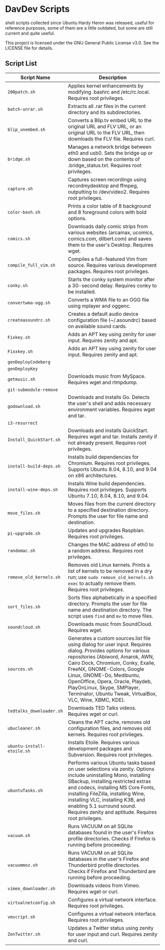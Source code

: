 # DavDev Scripts
shell scripts collected since Ubuntu Hardy Heron was released, useful for reference purposes, some of them are a little outdated, but some are still current and quite useful.

This project is licensed under the GNU General Public License v3.0.  See the LICENSE file for details.

## Script List
| Script Name             | Description                                                                 |
|--------------------------|-----------------------------------------------------------------------------|
| `200patch.sh`             | Applies kernel enhancements by modifying .bashrc and /etc/rc.local. Requires root privileges. |
| `batch-unrar.sh`          | Extracts all .rar files in the current directory and its subdirectories.     |
| `blip_unembed.sh`         | Converts a Blip.tv embed URL to the original URL and FLV URL, or an original URL to the FLV URL, then downloads the FLV file. Requires curl. |
| `bridge.sh`               | Manages a network bridge between eth0 and usb0.  Sets the bridge up or down based on the contents of .bridge_status.txt. Requires root privileges. |
| `capture.sh`              | Captures screen recordings using recordmydesktop and ffmpeg, outputting to /dev/video2. Requires root privileges. |
| `color-bash.sh`           | Prints a color table of 8 background and 8 foreground colors with bold options. |
| `comics.sh`               | Downloads daily comic strips from various websites (arcamax, ucomics, comics.com, dilbert.com) and saves them to the user's Desktop. Requires wget. |
| `compile_full_vim.sh`     | Compiles a full-featured Vim from source. Requires various development packages. Requires root privileges. |
| `conky.sh`                | Starts the conky system monitor after a 30-second delay. Requires conky to be installed. |
| `convertwma-ogg.sh`       | Converts a WMA file to an OGG file using mplayer and oggenc.               |
| `createasoundrc.sh`       | Creates a default audio device configuration file (~/.asoundrc) based on available sound cards. |
| `Fixkey.sh`               | Adds an APT key using zenity for user input. Requires zenity and apt.       |
| `Fixxkey.sh`              | Adds an APT key using zenity for user input. Requires zenity and apt.       |
| `genDeployCodeberg`       |                                                                             |
| `genDeployKey`            |                                                                             |
| `getmusic.sh`             | Downloads music from MySpace. Requires wget and rtmpdump.                  |
| `git-submodule-remove`    |                                                                             |
| `godownload.sh`           | Downloads and installs Go.  Detects the user's shell and adds necessary environment variables. Requires wget and tar. |
| `i3-resurrect`            |                                                                             |
| `Install_QuickStart.sh`   | Downloads and installs QuickStart. Requires wget and tar.  Installs zenity if not already present. Requires root privileges. |
| `install-build-deps.sh`   | Installs build dependencies for Chromium. Requires root privileges.  Supports Ubuntu 8.04, 8.10, and 9.04 on x86 architectures. |
| `install-wine-deps.sh`    | Installs Wine build dependencies. Requires root privileges. Supports Ubuntu 7.10, 8.04, 8.10, and 9.04. |
| `move_files.sh`           | Moves files from the current directory to a specified destination directory. Prompts the user for file name and destination. |
| `pi-upgrade.sh`           | Updates and upgrades Raspbian. Requires root privileges.                   |
| `randomac.sh`             | Changes the MAC address of eth0 to a random address. Requires root privileges. |
| `remove_old_kernels.sh`   | Removes old Linux kernels.  Prints a list of kernels to be removed in a dry run; use `sudo remove_old_kernels.sh exec` to actually remove them. Requires root privileges. |
| `sort_files.sh`           | Sorts files alphabetically in a specified directory. Prompts the user for file name and destination directory.  The script uses `find` and `mv` to move files. |
| `soundcloud.sh`           | Downloads music from SoundCloud. Requires wget.                            |
| `sources.sh`              | Generates a custom sources.list file using dialog for user input. Requires dialog.  Provides options for various repositories (Abiword, Amarok, AWN, Cairo Dock, Chromium, Conky, Exaile, FreeNX, GNOME-Colors, Google Linux, GNOME-Do, Medibuntu, OpenOffice, Opera, Oracle, Playdeb, PlayOnLinux, Skype, SMPlayer, Terminator, Ubuntu Tweak, VirtualBox, VLC, Wine, XBMC, KDE). |
| `tedtalks_downloader.sh`  | Downloads TED Talks videos. Requires wget or curl.                        |
| `ubucleaner.sh`           | Cleans the APT cache, removes old configuration files, and removes old kernels. Requires root privileges. |
| `ubuntu-install-etoile.sh`| Installs Etoile. Requires various development packages and Subversion. Requires root privileges. |
| `ubuntuTasks.sh`          | Performs various Ubuntu tasks based on user selections via zenity.  Options include uninstalling Mono, installing SBackup, installing restricted extras and codecs, installing MS Core Fonts, installing FileZilla, installing Wine, installing VLC, installing K3B, and enabling 5.1 surround sound. Requires zenity and aptitude. Requires root privileges. |
| `vacuum.sh`               | Runs VACUUM on all SQLite databases found in the user's Firefox profile directories.  Checks if Firefox is running before proceeding. |
| `vacuummoz.sh`            | Runs VACUUM on all SQLite databases in the user's Firefox and Thunderbird profile directories. Checks if Firefox and Thunderbird are running before proceeding. |
| `vimeo_downloader.sh`     | Downloads videos from Vimeo. Requires wget or curl.                       |
| `virtualnetconfig.sh`     | Configures a virtual network interface. Requires root privileges.         |
| `vmscript.sh`             | Configures a virtual network interface. Requires root privileges.         |
| `ZenTwitter.sh`           | Updates a Twitter status using zenity for user input and curl. Requires zenity and curl. |

